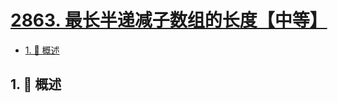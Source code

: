 # [2863. 最长半递减子数组的长度【中等】](https://github.com/tnotesjs/TNotes.leetcode/tree/main/notes/2863.%20%E6%9C%80%E9%95%BF%E5%8D%8A%E9%80%92%E5%87%8F%E5%AD%90%E6%95%B0%E7%BB%84%E7%9A%84%E9%95%BF%E5%BA%A6%E3%80%90%E4%B8%AD%E7%AD%89%E3%80%91)

<!-- region:toc -->

- [1. 📝 概述](#1--概述)

<!-- endregion:toc -->

## 1. 📝 概述
